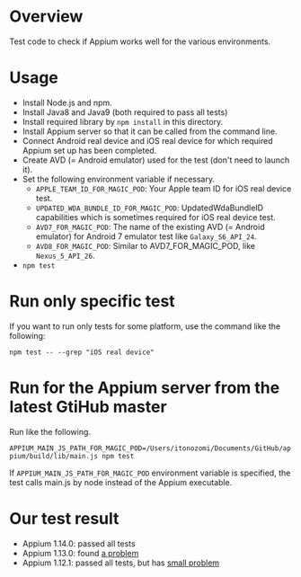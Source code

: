# Overview

Test code to check if Appium works well for the various environments.

# Usage

- Install Node.js and npm.
- Install Java8 and Java9 (both required to pass all tests)
- Install required library by `npm install` in this directory.
- Install Appium server so that it can be called from the command line.
- Connect Android real device and iOS real device for which required Appium set up has been completed.
- Create AVD (= Android emulator) used for the test (don't need to launch it).
- Set the following environment variable if necessary.
  - `APPLE_TEAM_ID_FOR_MAGIC_POD`: Your Apple team ID for iOS real device test.
  - `UPDATED_WDA_BUNDLE_ID_FOR_MAGIC_POD`: UpdatedWdaBundleID capabilities which is sometimes required for iOS real device test.
  - `AVD7_FOR_MAGIC_POD`: The name of the existing AVD (= Android emulator) for Android 7 emulator test like `Galaxy_S6_API_24`.
  - `AVD8_FOR_MAGIC_POD`: Similar to AVD7_FOR_MAGIC_POD,  like `Nexus_5_API_26`.
- `npm test`

# Run only specific test

If you want to run only tests for some platform, use the command like the following:

`npm test -- --grep "iOS real device"`

# Run for the Appium server from the latest GtiHub master

Run like the following.

`APPIUM_MAIN_JS_PATH_FOR_MAGIC_POD=/Users/itonozomi/Documents/GitHub/appium/build/lib/main.js npm test`

If `APPIUM_MAIN_JS_PATH_FOR_MAGIC_POD` environment variable is specified,
the test calls main.js by node instead of the Appium executable.

# Our test result

- Appium 1.14.0: passed all tests
- Appium 1.13.0: found [a problem](https://github.com/appium/WebDriverAgent/pull/166)
- Appium 1.12.1: passed all tests, but has [small problem](https://github.com/appium/appium/issues/12504)
